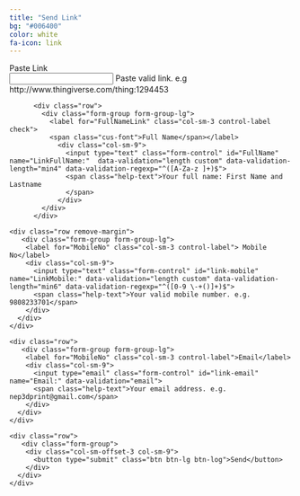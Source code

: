 ```yaml
---
title: "Send Link"
bg: "#006400"
color: white
fa-icon: link
---
```


<div class="container">
  <div class="row">
    <div class="col-md-6">
      <form action="https://getsimpleform.com/messages?form_api_token=f21c9f6d668564eb6d853a65cf8c1e77" method="post" class="form-horizontal" id="send-link-form">
        <!-- the redirect_to is optional, the form will redirect to the referrer on submission -->
        <div class="row">
            <div class="form-group form-group-lg">
              <label for="FullName" class="col-sm-3 control-label check">
              <span class="cus-font">Paste Link</span></label>
                <div class="col-sm-9">
                  <input type="text" class="form-control" id="FullName" name="Link:" data-validation="url" >
                  <span class="help-text">Paste valid link. e.g http://www.thingiverse.com/thing:1294453
                  </span>
                </div>
            </div>
          </div>

          <div class="row">
            <div class="form-group form-group-lg">
              <label for="FullNameLink" class="col-sm-3 control-label check">
              <span class="cus-font">Full Name</span></label>
                <div class="col-sm-9">
                  <input type="text" class="form-control" id="FullName" name="LinkFullName:"  data-validation="length custom" data-validation-length="min4" data-validation-regexp="^([A-Za-z ]+)$">
                  <span class="help-text">Your full name: First Name and Lastname
                  </span>
                </div>
            </div>
          </div>

    <div class="row remove-margin">
       <div class="form-group form-group-lg">
        <label for="MobileNo" class="col-sm-3 control-label"> Mobile No</label>
        <div class="col-sm-9">
          <input type="text" class="form-control" id="link-mobile" name="LinkMobile:" data-validation="length custom" data-validation-length="min6" data-validation-regexp="^([0-9 \-+()]+)$">
          <span class="help-text">Your valid mobile number. e.g. 9808233701</span>
        </div>
      </div>
    </div>

    <div class="row">
       <div class="form-group form-group-lg">
        <label for="MobileNo" class="col-sm-3 control-label">Email</label>
        <div class="col-sm-9">
          <input type="email" class="form-control" id="link-email" name="Email:" data-validation="email">
          <span class="help-text">Your email address. e.g. nep3dprint@gmail.com</span>
        </div>
      </div>
    </div>

    <div class="row">
       <div class="form-group">
        <div class="col-sm-offset-3 col-sm-9">
          <button type="submit" class="btn btn-lg btn-log">Send</button>
        </div>
      </div>
    </div>
  </form>
  </div>
</div>
</div>

<script>
$.validate({
  form : "#send-link-form",
  onSuccess : function($form) {
    //$('#proceed-modal').trigger('click');
  if ($modal_status) {
     $modal_status=false;
     return true;
     //stop form from submit
    } else {
      $('#proceed-modal').trigger('click');
      return false;
   } 
 }
});

$( function () {
  $modal_status=false;
  $('#to_upload').click( function () {
    $modal_status = true;
    $('.close').trigger('click');
    $('#proceed').trigger('click')
  });
});
</script>
